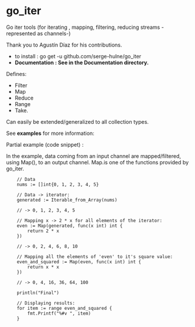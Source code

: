# go_iter
Go iter tools (for iterating , mapping, filtering, reducing streams -represented as channels-)

Thank you to Agustín Díaz for his contributions.

- to install : go get -u github.com/serge-hulne/go_iter 
- **Documentation : See in the Documentation directory.**

Defines:

- Filter
- Map
- Reduce
- Range
- Take.

Can easily be extended/generalized to all collection types.

See **examples** for more information:

Partial example (code snippet) :

In the example, data coming from an input channel are mapped/filtered, using Map(), to an output channel.
Map.is one of the functions provided by go_iter.

```
	// Data
	nums := []int{0, 1, 2, 3, 4, 5}

	// Data -> iterator:
	generated := Iterable_from_Array(nums)

	// -> 0, 1, 2, 3, 4, 5

	// Mapping x -> 2 * x for all elements of the iterator:
	even := Map(generated, func(x int) int {
		return 2 * x
	})

	// -> 0, 2, 4, 6, 8, 10

	// Mapping all the elements of 'even' to it's square value:
	even_and_squared := Map(even, func(x int) int {
		return x * x
	})

	// -> 0, 4, 16, 36, 64, 100

	println("Final")

	// Displaying results:
	for item := range even_and_squared {
		fmt.Printf("%#v ", item)
	}
```

